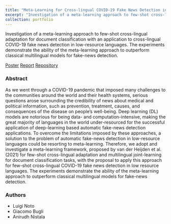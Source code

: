 ```yaml
---
title: "Meta-Learning for Cross-lingual COVID-19 Fake News Detection in Low-Resource Languages"
excerpt: "Investigation of a meta-learning approach to few-shot cross-lingual adaptation for document classification with an application to cross-lingual COVID-19 fake news detection in low-resource languages (December 2022)"
collection: portfolio
---
```


Investigation of a meta-learning approach to few-shot cross-lingual adaptation for document classification with an application to cross-lingual COVID-19 fake news detection in low-resource languages. The experiments demonstrate the ability of the meta-learning approach to outperform classical multilingual models for fake-news detection.

[Poster](http://luiginoto.github.io/files/meta_learning_fake_news/nlp_poster.pdf) [Report](http://luiginoto.github.io/files/meta_learning_fake_news/nlp_final_report.pdf) [Repository](https://github.com/luiginoto/meta_learning_fake_news)

### Abstract
As we went through a COVID-19 pandemic that imposed many challenges to the communities around the world and their health systems, serious questions arose surrounding the credibility of news about medical and political information, such as prevention, treatment, causes, and consequences of the disease on people’s well-being. Deep learning (DL) models are notorious for being data- and computation-intensive, making the great majority of languages in the world under-resourced for the successful application of deep-learning based automatic fake-news detection applications. To overcome the limitations imposed by these approaches, a solution to the problem of automatic fake-news detection in low-resource languages could be resorting to meta-learning. Therefore, we adopt and investigate a meta-learning framework, proposed by van der Heijden et al. (2021) for few-shot cross-lingual adaptation and multilingual joint-learning for document classification tasks, with the proposal to apply this approach for few-shot cross-lingual COVID-19 fake news detection in low resource languages. The experiments demonstrate the ability of the meta-learning approach to outperform classical multilingual models for fake-news detection.

### Authors
- Luigi Noto
- Giacomo Bugli
- Anirudh Nistala



